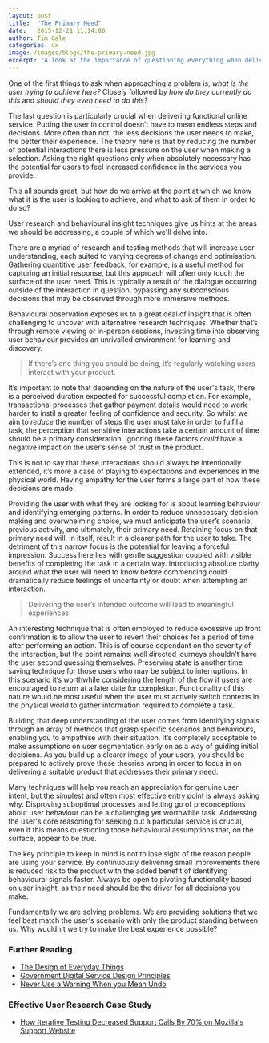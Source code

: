```yaml
---
layout: post
title:  "The Primary Need"
date:   2015-12-21 11:14:00
author: Tim Gale
categories: ux
image: /images/blogs/the-primary-need.jpg
excerpt: "A look at the importance of questioning everything when delivering the path to the user's primary goal."
---
```


One of the first things to ask when approaching a problem is, _what is the user trying to achieve here?_ Closely followed by _how do they currently do this_ and _should they even need to do this?_

The last question is particularly crucial when delivering functional online service. Putting the user in control doesn’t have to mean endless steps and decisions. More often than not, the less decisions the user needs to make, the better their experience. The theory here is that by reducing the number of potential interactions there is less pressure on the user when making a selection. Asking the right questions only when absolutely necessary has the potential for users to feel increased confidence in the services you provide.

This all sounds great, but how do we arrive at the point at which we know what it is the user is looking to achieve, and what to ask of them in order to do so?

User research and behavioural insight techniques give us hints at the areas we should be addressing, a couple of which we'll delve into.

There are a myriad of research and testing methods that will increase user understanding, each suited to varying degrees of change and optimisation. Gathering quantitive user feedback, for example, is a useful method for capturing an initial response, but this approach will often only touch the surface of the user need. This is typically a result of the dialogue occurring outside of the interaction in question, bypassing any subconscious decisions that may be observed through more immersive methods.

Behavioural observation exposes us to a great deal of insight that is often challenging to uncover with alternative research techniques. Whether that’s through remote viewing or in-person sessions, investing time into observing user behaviour provides an unrivalled environment for learning and discovery.

> If there’s one thing you should be doing, it’s regularly watching users interact with your product.

It’s important to note that depending on the nature of the user's task, there is a perceived duration expected for successful completion. For example, transactional processes that gather payment details would need to work harder to instil a greater feeling of confidence and security. So whilst we aim to _reduce_ the number of steps the user must take in order to fulfil a task, the perception that sensitive interactions take a certain amount of time should be a primary consideration. Ignoring these factors _could_ have a negative impact on the user’s sense of trust in the product.

This is not to say that these interactions should always be intentionally extended, it’s more a case of playing to expectations and experiences in the physical world. Having empathy for the user forms a large part of how these decisions are made.

Providing the user with what they are looking for is about learning behaviour and identifying emerging patterns. In order to reduce unnecessary decision making and overwhelming choice, we must anticipate the user’s scenario, previous activity, and ultimately, their primary need. Retaining focus on that primary need will, in itself, result in a clearer path for the user to take. The detriment of this narrow focus is the potential for leaving a forceful impression. Success here lies with gentle suggestion coupled with visible benefits of completing the task in a certain way. Introducing absolute clarity around what the user will need to know before commencing could dramatically reduce feelings of uncertainty or doubt when attempting an interaction.

> Delivering the user’s intended outcome will lead to meaningful experiences.

An interesting technique that is often employed to reduce excessive up front confirmation is to allow the user to revert their choices for a period of time after performing an action. This is of course dependant on the severity of the interaction, but the point remains: well directed journeys shouldn’t have the user second guessing themselves. Preserving state is another time saving technique for those users who may be subject to interruptions. In this scenario it’s worthwhile considering the length of the flow if users are encouraged to return at a later date for completion. Functionality of this nature would be most useful when the user must actively switch contexts in the physical world to gather information required to complete a task.

Building that deep understanding of the user comes from identifying signals through an array of methods that grasp specific scenarios and behaviours, enabling you to empathise with their situation. It’s completely acceptable to make assumptions on user segmentation early on as a way of guiding initial decisions. As you build up a clearer image of your users, you should be prepared to actively prove these theories wrong in order to focus in on delivering a suitable product that addresses their primary need.

Many techniques will help you reach an appreciation for genuine user intent, but the simplest and often most effective entry point is always asking why. Disproving suboptimal processes and letting go of preconceptions about user behaviour can be a challenging yet worthwhile task. Addressing the user's core reasoning for seeking out a particular service is crucial, even if this means questioning those behavioural assumptions that, on the surface, appear to be true.

The key principle to keep in mind is not to lose sight of the reason people are using your service. By continuously delivering small improvements there is reduced risk to the product with the added benefit of identifying behavioural signals faster. Always be open to pivoting functionality based on user insight, as their need should be the driver for all decisions you make.

Fundamentally we are solving problems. We are providing solutions that we feel best match the user's scenario with only the product standing between us. Why wouldn't we try to make the best experience possible?

### Further Reading

- [The Design of Everyday Things](http://www.amazon.co.uk/Design-Everyday-Things-revised-expanded/dp/0262525674)
- [Government Digital Service Design Principles](https://www.gov.uk/design-principles)
- [Never Use a Warning When you Mean Undo](http://alistapart.com/article/neveruseawarning)

### Effective User Research Case Study

- [How Iterative Testing Decreased Support Calls By 70% on Mozilla's Support Website](https://www.nngroup.com/articles/testing-decreased-support/)
